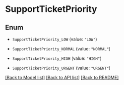 # SupportTicketPriority

## Enum


* `SupportTicketPriority_LOW` (value: `"LOW"`)

* `SupportTicketPriority_NORMAL` (value: `"NORMAL"`)

* `SupportTicketPriority_HIGH` (value: `"HIGH"`)

* `SupportTicketPriority_URGENT` (value: `"URGENT"`)


[[Back to Model list]](../README.md#documentation-for-models) [[Back to API list]](../README.md#documentation-for-api-endpoints) [[Back to README]](../README.md)


